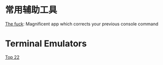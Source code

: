 # 常用辅助工具
[The fuck](https://github.com/nvbn/thefuck): Magnificent app which corrects your previous console command

# Terminal Emulators
[Top 22](https://www.tecmint.com/linux-terminal-emulators/)


